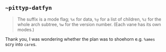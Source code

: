 ## `~pittyp-datfyn`
> The suffix is a mode flag; `%x` for data, `%y` for a list of children, `%z` for the whole arch subtree, `%w` for the version number. (Each vane has its own modes.)

Thank you, I was wondering whether the plan was to shoehorn e.g. `%ames` scry into `care`s.